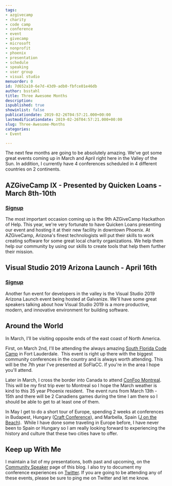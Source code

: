 ```yaml
---
tags:
- azgivecamp
- charity
- code camp
- conference
- event
- givecamp
- microsoft
- nonprofit
- phoenix
- presentation
- schedule
- speaking
- user group
- visual studio
menuorder: 0
id: 7d652a10-6e7d-43d9-adb0-fbfce01e46db
author: bsstahl
title: Three Awesome Months
description: 
ispublished: true
showinlist: false
publicationdate: 2019-02-26T04:57:21.000+00:00
lastmodificationdate: 2019-02-26T04:57:21.000+00:00
slug: Three-Awesome-Months
categories:
- Event

---
```

The next few months are going to be absolutely amazing. We've got some great events coming up in March and April right here in the Valley of the Sun. In addition, I currently have 4 conferences scheduled in 4 different countries on 2 continents.

## AZGiveCamp IX - Presented by Quicken Loans - March 8th-10th

### [Signup](https://www.meetup.com/AZGiveCamp/events/258743318/)

The most important occasion coming up is the 9th AZGiveCamp Hackathon of Help. This year, we're very fortunate to have Quicken Loans presenting our event and hosting it at their new facility in downtown Phoenix. At AZGiveCamp, Arizona's finest technologists will put their skills to work creating software for some great local charity organizations. We help them help our community by using our skills to create tools that help them further their mission.

## Visual Studio 2019 Arizona Launch - April 16th

### [Signup](https://www.meetup.com/NWVDNUG/events/259269140/)

Another fun event for developers in the valley is the Visual Studio 2019 Arizona Launch event being hosted at Galvanize. We'll have some great speakers talking about how Visual Studio 2019 is a more productive, modern, and innovative environment for building software.

## Around the World

In March, I'll be visiting opposite ends of the east coast of North America.

First, on March 2nd, I'll be attending the always amazing [South Florida Code Camp](https://www.fladotnet.com/codecamp/Home.aspx) in Fort Lauderdale.  This event is right up there with the biggest community conferences in the country and is always worth attending. This will be the 7th year I've presented at SoFlaCC. If you're in the area I hope you'll attend.

Later in March, I cross the border into Canada to attend [ConFoo Montreal](https://confoo.ca/en/speaker/barry-stahl). This will be my first trip ever to Montreal so I hope the March weather is kind to this 35 year Phoenix resident.  The event runs from March 13th - 15th and there will be 2 Canadiens games during the time I am there so I should be able to get to at least one of them.

In May I get to do a short tour of Europe, spending 2 weeks at conferences in Budapest, Hungary ([Craft Conference](https://craft-conf.com/speaker/BarryStahl)), and Marbella, Spain ([J on the Beach](https://jonthebeach.com/speakers/97/Barry+S.+Stahl)).  While I have done some traveling in Europe before, I have never been to Spain or Hungary so I am really looking forward to experiencing the history and culture that these two cities have to offer.

## Keep up With Me

I maintain a list of my presentations, both past and upcoming, on the [Community Speaker](http://www.cognitiveinheritance.com/page/Speaking-Engagements.aspx) page of this blog. I also try to document my conference experiences on [Twitter](https://twitter.com/bsstahl). If you are going to be attending any of these events, please be sure to ping me on Twitter and let me know.
